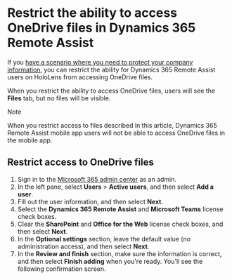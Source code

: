 
# Restrict the ability to access OneDrive files in Dynamics 365 Remote Assist

If you [have a scenario where you need to protect your company information](restricted-mode-overview.md), you can restrict the ability for Dynamics 365 Remote Assist users on HoloLens from accessing OneDrive files. 

When you restrict the ability to access OneDrive files, users will see the **Files** tab, but no files will be visible. 

> [!NOTE]
> When you restrict access to files described in this article, Dynamics 365 Remote Assist mobile app users will not be able to access OneDrive files in the mobile app. 

## Restrict access to OneDrive files

1. Sign in to the [Microsoft 365 admin center](https://admin.microsoft.com/Adminportal/Home?#/users) as an admin. 
2. In the left pane, select **Users** > **Active users**, and then select **Add a user**.
3. Fill out the user information, and then select **Next**.
4. Select the **Dynamics 365 Remote Assist** and **Microsoft Teams** license check boxes.
5. Clear the **SharePoint** and **Office for the Web** license check boxes, and then select **Next**.
6. In the **Optional settings** section, leave the default value (no administration access), and then select **Next**.
7. In the **Review and finish** section, make sure the information is correct, and then select **Finish adding** when you're ready.
    You'll see the following confirmation screen. 

